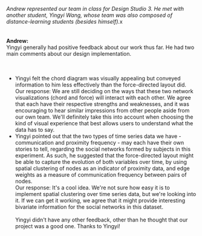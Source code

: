 <i>Andrew represented our team in class for Design Studio 3.  He met with another student, Yingyi Wang, whose team was also composed of distance-learning students (besides himself).</i>x  
<br /><br />
<b>Andrew:</b>
<br />
Yingyi generally had positive feedback about our work thus far.  He had two main comments about our design implementation.  
<br /><br />
<ul>
<li>Yingyi felt the chord diagram was visually appealing but conveyed information to him less effectively than the force-directed layout did.  
<br />
	Our response: We are still deciding on the ways that these two network visualizations (chord and force) will interact with each other.  We agree that each have their respective strengths and weaknesses, and it was encouraging to hear similar impressions from other people aside from our own team.  We'll definitely take this into account when choosing the kind of visual experience that best allows users to understand what the data has to say.
<br />
<li>Yingyi pointed out that the two types of time series data we have - communication and proximity frequency - may each have their own stories to tell, regarding the social networks formed by subjects in this experiment.  As such, he suggested that the force-directed layout might be able to capture the evolution of both variables over time, by using spatial clustering of nodes as an indicator of proximity data, and edge weights as a measure of communication frequency between pairs of nodes.  
<br />
	Our response: It's a cool idea.  We're not sure how easy it is to implement spatial clustering over time series data, but we're looking into it.  If we can get it working, we agree that it might provide interesting bivariate information for the social networks in this dataset.  
<br /><br />
Yingyi didn't have any other feedback, other than he thought that our project was a good one.  Thanks to Yingyi!